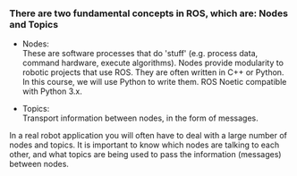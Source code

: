### There are two fundamental concepts in ROS, which are: Nodes and Topics

- Nodes:  
These are software processes that do 'stuff' (e.g. process data, command hardware, execute algorithms). Nodes provide modularity to robotic projects that use ROS. They are often written in C++ or Python. In this course, we will use Python to write them. ROS Noetic compatible with Python 3.x.

- Topics:  
Transport information between nodes, in the form of messages.

In a real robot application you will often have to deal with a large number of nodes and topics. It is important to know which nodes are talking to each other, and what topics are being used to pass the information (messages) between nodes.
